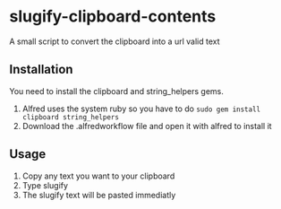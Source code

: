 # slugify-clipboard-contents
A small script to convert the clipboard into a url valid text

## Installation
You need to install the clipboard and string_helpers gems.


1. Alfred uses the system ruby so you have to do `sudo gem install clipboard string_helpers`
2. Download the .alfredworkflow file and open it with alfred to install it

## Usage

1. Copy any text you want to your clipboard
2. Type <alfred hotkey> slugify <enter>
3. The slugify text will be pasted immediatly
